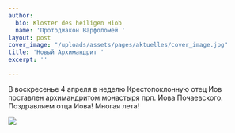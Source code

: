 ```yaml
---
author:
  bio: Kloster des heiligen Hiob
  name: 'Протодиакон Варфоломей '
layout: post
cover_image: "/uploads/assets/pages/aktuelles/cover_image.jpg"
title: 'Новый Архимандрит '
excerpt: ''

---
```

В воскресенье 4 апреля в неделю Крестопоклонную отец Иов поставлен архимандритом монастыря прп. Иова Почаевского. Поздравляем отца Иова! Многая лета!

![](https://res.cloudinary.com/hiobmon/image/upload/v1618049189/media/2021/photo_2021-04-10_12-05-57_a4wjnq.jpg)